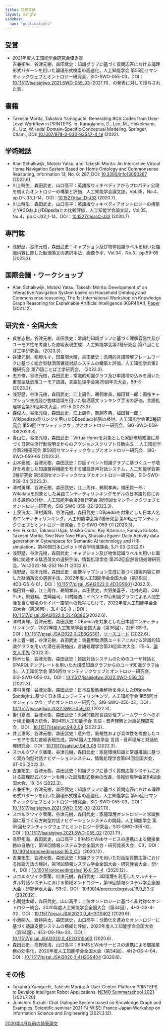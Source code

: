 ```yaml
---
title: 発表文献
layout: single
sidebar:
  nav: "publications"
---
```


## 受賞
* 2021年度[人工知能学会研究会優秀賞](https://www.ai-gakkai.or.jp/about/award/jsai_award-sig/)  
吉兼拓生，谷津元樹，森田武史：知識グラフに基づく質問応答における論理形式パターンを用いた論理形式検索の高速化，人工知能学会 第55回セマンティックウェブとオントロジー研究会，SIG-SWO-055-03，DOI：[10.11517/jsaisigtwo.2021.SWO-055_03](https://doi.org/10.11517/jsaisigtwo.2021.SWO-055_03) (2021.11)．の発表に対して授与された賞．

## 書籍
* Takeshi Morita, Takahira Yamaguchi: Generating ROS Codes from User-Level Workflow in PRINTEPS. In: Karagiannis, D., Lee, M., Hinkelmann, K., Utz, W. (eds) Domain-Specific Conceptual Modeling. Springer, Cham., DOI: [10.1007/978-3-030-93547-4_19](https://doi.org/10.1007/978-3-030-93547-4_19) (2022).

## 学術雑誌
* Alan Schalkwijk, Motoki Yatsu, and Takeshi Morita: An Interactive Virtual Home Navigation System Based on Home Ontology and Commonsense Reasoning, Information 13, No. 6: 287, DOI: [10.3390/info13060287](https://doi.org/10.3390/info13060287) (2022.6).
* 川上時生，森田武史，山口高平：英語版ウィキペディアからプロパティ公理を備えたオントロジーの構築と評価，人工知能学会論文誌，Vol.35，No.4，pp.D-J33_1-14，DOI：[10.1527/tjsai.D-J33](https://doi.org/10.1527/tjsai.D-J33) (2020.7)．
* 川上時生，森田武史，山口高平：英語版ウィキペディアオントロジーの構築とYAGOおよびDBpediaとの比較評価，人工知能学会論文誌，Vol.35，No.4，pp.C-J32_1-14，DOI：[10.1527/tjsai.C-J32](https://doi.org/10.1527/tjsai.C-J32) (2020.7)．

## 専門誌
* 浅野歴，谷津元樹，森田武史：キャプション及び物体認識ラベルを用いた描画内容に即した駄洒落文の選択手法，画像ラボ，Vol.34，No.3，pp.59-65 (2023.3).

## 国際会議・ワークショップ
* Alan Schalkwijk, Motoki Yatsu, Takeshi Morita: Development of an Interactive Navigation System based on Household Ontology and Commonsense reasoning, The 1st International Workshop on Knowledge Graph Reasoning for Explainable Artificial Intelligence (KGR4XAI), [Paper](https://kgr4xai.ikgrc.org/papers/KGR4XAI_2021_paper_2_cr.pdf) (2021.12). <!-- 2021/12/6 -->

## 研究会・全国大会
* 貞誉志樹，谷津元樹，森田武史：常識的知識グラフに基づく理解容易性及びユーモア性を考慮した直喩表現生成，人工知能学会第2種研究会 第71回ことば工学研究会，(2023.3)．<!-- 2023/3/18 -->
* 谷津元樹，稲垣ルイ，田羅間大晴，森田武史：汎用的言語理解フレームワークに基づく統合型駄洒落雑談対話システムの構築と評価，人工知能学会第2種研究会 第71回ことば工学研究会， (2023.3)．<!-- 2023/3/18 -->
* 志方脩，谷津元樹，森田武史：常識的知識グラフ及び単語埋め込みを用いた重畳型駄洒落ユーモア認識，言語処理学会第29回年次大会，B9-3 (2023.3)． <!-- 2023/3/15 -->
* 浅野歴，谷津元樹，森田武史，江上周作，鵜飼孝典，福田賢一郎：画像キャプション生成及び物体認識を用いた駄洒落文ランキング手法の評価，言語処理学会第29回年次大会，P2-5 (2023.3)． <!-- 2023/3/14 -->
* 森俊人，谷津元樹，森田武史，江上周作，鵜飼孝典，福田賢一郎：Wikipediaの赤リンクを用いたDBpediaの拡張の検討，人工知能学会第2種研究会 第59回セマンティックウェブとオントロジー研究会，SIG-SWO-059-08(2023.3)．<!-- 2023/3/10 -->
* 青山仁，谷津元樹，森田武史：VirtualHomeを対象とした家庭環境知識に基づく日常生活行動説明文からのアクションスクリプト自動生成 ，人工知能学会第2種研究会 第59回セマンティックウェブとオントロジー研究会，SIG-SWO-059-05 (2023.3)．<!-- 2023/3/10 -->
* 山本泰誠，谷津元樹，森田武史：対話イベント知識グラフに基づくユーザ嗜好を考慮した知識獲得機能を有する雑談音声対話システム，人工知能学会第2種研究会 第59回セマンティックウェブとオントロジー研究会，SIG-SWO-059-04 (2023.3)．<!-- 2023/3/10 -->
* 澤村勇輝，谷津元樹，森田武史，江上周作，鵜飼孝典，福田賢一郎：Wikidataを対象とした英語エンティティリンキングモデルの日本語対応における課題の分析，人工知能学会第2種研究会 第59回セマンティックウェブとオントロジー研究会，SIG-SWO-059-02 (2023.3)．<!-- 2023/3/10 -->
* 上泉洸太，澤村勇輝，谷津元樹，森田武史：DBpediaを対象とした日本人名のエンティティリンキング，人工知能学会第2種研究会 第59回セマンティックウェブとオントロジー研究会，SIG-SWO-059-01 (2023.3)．<!-- 2023/3/10 -->
* Ken Fukuda, Takanori Ugai, Mikiko Oono, Koji Kitamura, Fumiya Kubota, Takeshi Morita, Swe Nwe Nwe Htun, Shusaku Egami: Daily Activity data generation in Cyberspace for Semantic AI technology and HRI simulation，第40回日本ロボット学会学術講演会, 3J1-03 (2022.9) <!--東京大学本郷キャンパス，東京都文京区，2022/9/7 -->
* 浅野歴，谷津元樹，森田武史：キャプション及び物体認識ラベルを用いた画像に関連する駄洒落文の選択手法，情報処理学会 第252回自然言語処理研究会，Vol.2022-NL-252 No.11 (2022.6)． <!-- 2022/6/29 -->
* 浅野歴，谷津元樹，森田武史：画像キャプション生成に基づく描画内容に即した駄洒落文の選択手法，2022年度人工知能学会全国大会（第36回），4D3-GS-6-01，DOI：[10.11517/pjsai.JSAI2022.0_4D3GS601](https://doi.org/10.11517/pjsai.JSAI2022.0_4D3GS601) (2022.6)． <!-- 2022/6/17 -->
* 福田賢一郎，江上周作，鵜飼孝典，森田武史，大野美喜子，北村光司，QIU YUE，原健翔，古崎晃司，川村隆浩：イベント中心知識グラフによる人間生活を含む環境のサイバー空間への転写にむけて，2022年度人工知能学会全国大会（第36回），3L4-GS-8 ，DOI：[10.11517/pjsai.JSAI2022.0_3L4GS805](https://doi.org/10.11517/pjsai.JSAI2022.0_3L4GS805)(2022.6)．<!-- 2022/6/16 -->
* 澤村勇輝，谷津元樹，森田武史：DBpediaを対象とした日本語エンティティリンキング，2022年度人工知能学会全国大会（第36回），2E6-GS-3，DOI：[10.11517/pjsai.JSAI2022.0_2E6GS301](https://doi.org/10.11517/pjsai.JSAI2022.0_2E6GS301)，[ソースコード](https://github.com/t-morita-laboratory/dbpedia-spotlight-model/blob/master/README.ja.md) (2022.6)．<!-- 2022/6/15 -->
* 井上蒼一朗，谷津元樹，森田武史：重畳型駄洒落ユーモアにおける常識的知識グラフを用いた潜在表現抽出，言語処理学会第28回年次大会，F5-5，[論文入手先](https://www.anlp.jp/proceedings/annual_meeting/2022/pdf_dir/F5-5.pdf) (2022.3)．<!-- 2022/3/16 -->
* 鈴木七星，谷津元樹，森田武史：雑談対話システムのためのユーザ発話とSPARQLテンプレートを用いた大規模知識グラフからのユーザ知識グラフ抽出，人工知能学会 第56回セマンティックウェブとオントロジー研究会，SIG-SWO-056-03，DOI：[10.11517/jsaisigtwo.2022.SWO-056_03](https://doi.org/10.11517/jsaisigtwo.2022.SWO-056_03) (2022.3)．<!-- 2022/3/11 -->
* 澤村勇輝，谷津元樹，森田武史：日本語形態素解析を導入したDBpedia Spotlightに基づく日本語エンティティリンキング，人工知能学会 第56回セマンティックウェブとオントロジー研究会，SIG-SWO-056-02，DOI：[10.11517/jsaisigtwo.2022.SWO-056_02](https://doi.org/10.11517/jsaisigtwo.2022.SWO-056_02) (2022.3)． <!-- 2022/3/11 -->
* 掛川夏海，谷津元樹，森田武史：汎用的自然言語処理フレームワークへのボケ検出機構の統合，第94回人工知能学会 言語・音声理解と対話処理研究会，DOI：[10.11517/jsaislud.94.0_09](https://doi.org/10.11517/jsaislud.94.0_09) (2022.3)． <!-- 2022/3/6 -->
* 井上恵彰，谷津元樹，森田武史：意外性，新規性および具体性を考慮したユーモアを含む直喩表現生成，第94回人工知能学会 言語・音声理解と対話処理研究会，DOI：[10.11517/jsaislud.94.0_08](https://doi.org/10.11517/jsaislud.94.0_08) (2022.3)．<!-- 2022/3/6 -->
* スホルクワイク亜蘭，谷津元樹，森田武史：家庭環境知識と常識推論に基づく双方向型対話ナビゲーションシステム，情報処理学会第84回全国大会，6T-05 (2022.3)． <!-- 2022/3/5 -->
* 吉兼拓生，谷津元樹，森田武史：知識グラフに基づく質問応答システムにおける論理形式パターンを用いた論理形式検索の改善，情報処理学会第84回全国大会，1X-04 (2022.3)．<!-- 2022/3/3 -->
* 吉兼拓生，谷津元樹，森田武史：知識グラフに基づく質問応答における論理形式パターンを用いた論理形式検索の高速化，人工知能学会 第55回セマンティックウェブとオントロジー研究会，SIG-SWO-055-03，DOI：[10.11517/jsaisigtwo.2021.SWO-055_03](https://doi.org/10.11517/jsaisigtwo.2021.SWO-055_03) (2021.11)．<!-- 2021/11/26-->
* スホルクワイク亜蘭，谷津元樹，森田武史：家庭環境オントロジーと常識推論に基づく双方向型対話ナビゲーションシステムの開発，人工知能学会 第55回セマンティックウェブとオントロジー研究会，SIG-SWO-055-02，DOI：[10.11517/jsaisigtwo.2021.SWO-055_02](https://doi.org/10.11517/jsaisigtwo.2021.SWO-055_02) (2021.11)．<!-- 2021/11/26 -->
* 高野拓海，森田武史，山口高平：BRMSとWebサービスの連携による間接業務の自動化，第16回情報システム学会全国大会・研究発表大会，C3，DOI：[10.19014/proceedingsissj.16.0_C3](https://doi.org/10.19014/proceedingsissj.16.0_C3)（2020.12）．<!-- 2020/12/5-12/11 -->
* 吉兼拓生，谷津元樹，森田武史：知識グラフを用いた対話型質問応答における推論方法の検討，第16回情報システム学会全国大会・研究発表大会，S5-4，DOI：[10.19014/proceedingsissj.16.0_S5-4](https://doi.org/10.19014/proceedingsissj.16.0_S5-4)（2020.12）．<!-- 2020/12/5-12/11 -->
* スホルクワイク亜蘭，谷津元樹，森田武史：3D環境を利用したマルチモーダル対話システムにおける領域オントロジー，第16回情報システム学会全国大会・研究発表大会，S3-2，DOI：[10.19014/proceedingsissj.16.0_S3-2](https://doi.org/10.19014/proceedingsissj.16.0_S3-2)（2020.12）．<!-- 2020/12/5-12/11 -->
* 小関健太郎，森田武史，山口高平：上位オントロジーに基づく非対称なオントロジー統合，2020年度人工知能学会全国大会（第34回），4H3-GS-4-02，DOI：[10.11517/pjsai.JSAI2020.0_4H3GS402](https://doi.org/10.11517/pjsai.JSAI2020.0_4H3GS402) (2020.6)． <!-- 2020/6/12 -->
* 小池開人，倉持純太，森田武史，山口高平：分節化を進めたオントロジーに基づく議論支援システムの構成と評価，2020年度人工知能学会全国大会（第34回），4E2-OS-19a-03，DOI：[10.11517/pjsai.JSAI2020.0_4E2OS19a03](https://doi.org/10.11517/pjsai.JSAI2020.0_4E2OS19a03) (2020.6)．<!-- 2020/6/12-->
* 森田武史，高野拓海，山口高平：BRMSとWebサービスの連携による間接業務の効率化，2020年度人工知能学会全国大会（第34回），4H2-GS-4-04，DOI：[10.11517/pjsai.JSAI2020.0_4H2GS404](https://doi.org/10.11517/pjsai.JSAI2020.0_4H2GS404) (2020.6)．<!-- 2020/6/12 -->

## その他
* Takahira Yamguchi, Takeshi Morita: A User-Centric Platform PRINTEPS to Develop Intelligent Robot Applications, [NEMO Summerschool 2021](https://nemo.omilab.org/2021/lectures_list/) (2021.7.20).
* Junichiro Suzuki: Chat Dialogue System based on Knowledge Graph and Examples, Scientific seminar 2021 FJ-WISE: France-Japan Workshop on Information Science and Engineering (2021.3.12).

[2020年4月以前の発表論文](https://takeshi-morita.jp/achievement-ja.html)
